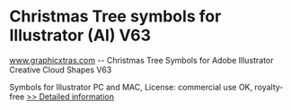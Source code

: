 # Christmas Tree symbols for Illustrator (AI) V63
www.graphicxtras.com -- Christmas Tree Symbols for Adobe Illustrator Creative Cloud Shapes V63

Symbols for Illustrator PC and MAC, License: commercial use OK, royalty-free
[>> Detailed information](https://secure.shareit.com/shareit/product.html?productid=300469178&affiliateid=200057808)